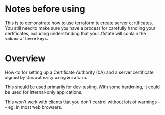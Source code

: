 # Notes before using
This is to demonstrate how to use terraform to create server certificates. You still need to make sure you have a
process for carefully handling your certificates, including understanding that your .tfstate will contain the values of
these keys.

# Overview
How-to for setting up a Certificate Authority (CA) and a server certificate signed by that authority using terraform.

This should be used primarily for dev-testing. With some hardening, it could be used for internal-only applications.

This won't work with clients that you don't control without lots of warnings -- eg. in most web browsers.


